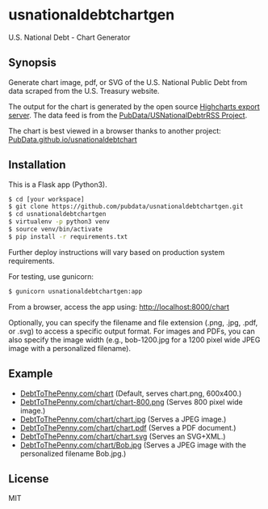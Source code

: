 # usnationaldebtchartgen
U.S. National Debt - Chart Generator

## Synopsis
Generate chart image, pdf, or SVG of the U.S. National Public Debt from data scraped from the U.S. Treasury website.

The output for the chart is generated by the open source [Highcharts export server](https://export.highcharts.com).   The data feed is from the [PubData/USNationalDebtrRSS Project](https://PubData.github.com/usnationaldebtrss).

The chart is best viewed in a browser thanks to another project: [PubData.github.io/usnationaldebtchart](https://pubdata.github.io/usnationaldebtchart/)

## Installation
This is a Flask app (Python3).

``` sh
$ cd [your workspace]
$ git clone https://github.com/pubdata/usnationaldebtchartgen.git
$ cd usnationaldebtchartgen
$ virtualenv -p python3 venv
$ source venv/bin/activate
$ pip install -r requirements.txt
``` 

Further deploy instructions will vary based on production system requirements.

For testing, use gunicorn:

``` sh
$ gunicorn usnationaldebtchartgen:app
``` 

From a browser, access the app using: [http://localhost:8000/chart](http://localhost:8000/chart)

Optionally, you can specify the filename and file extension (.png, .jpg, .pdf, or .svg) to access a specific output format.  For images and PDFs, you can also specify the image width (e.g., bob-1200.jpg for a 1200 pixel wide JPEG image with a personalized filename).

## Example

- [DebtToThePenny.com/chart](https://www.debttothepenny.com/chart) (Default, serves chart.png, 600x400.)
- [DebtToThePenny.com/chart/chart-800.png](https://www.debttothepenny.com/chart/chart-800.png) (Serves 800 pixel wide image.)
- [DebtToThePenny.com/chart/chart.jpg](https://www.debttothepenny.com/chart/chart.jpg) (Serves a JPEG image.)
- [DebtToThePenny.com/chart/chart.pdf](https://www.debttothepenny.com/chart/chart.pdf) (Serves a PDF document.)
- [DebtToThePenny.com/chart/chart.svg](https://www.debttothepenny.com/chart/chart.svg) (Serves an SVG+XML.)
- [DebtToThePenny.com/chart/Bob.jpg](https://www.debttothepenny.com/chart/Bob.jpg) (Serves a JPEG image with the personalized filename Bob.jpg.)


## License

MIT
